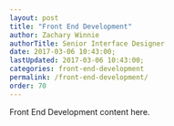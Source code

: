 ```yaml
---
layout: post
title: "Front End Development"
author: Zachary Winnie
authorTitle: Senior Interface Designer
date: 2017-03-06 10:43:00;
lastUpdated: 2017-03-06 10:43:00;
categories: front-end-development
permalink: /front-end-development/
order: 70
---
```

Front End Development content here.